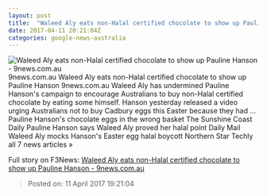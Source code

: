 ```yaml
---
layout: post
title:  "Waleed Aly eats non-Halal certified chocolate to show up Pauline Hanson - 9news.com.au"
date: 2017-04-11 20:21:04Z
categories: google-news-australia
---
```


![Waleed Aly eats non-Halal certified chocolate to show up Pauline Hanson - 9news.com.au](http://9network-vod-progressive.akamaized.net/media2/664969388001/2017/04/664969388001_5394215353001_5394217902001-vs.jpg)
9news.com.au Waleed Aly eats non-Halal certified chocolate to show up Pauline Hanson 9news.com.au Waleed Aly has undermined Pauline Hanson's campaign to encourage Australians to buy non-Halal certified chocolate by eating some himself. Hanson yesterday released a video urging Australians not to buy Cadbury eggs this Easter because they had ... Pauline Hanson's chocolate eggs in the wrong basket The Sunshine Coast Daily Pauline Hanson says Waleed Aly proved her halal point Daily Mail Waleed Aly mocks Hanson's Easter egg halal boycott Northern Star Techly all 7 news articles »


Full story on F3News: [Waleed Aly eats non-Halal certified chocolate to show up Pauline Hanson - 9news.com.au](http://www.f3nws.com/n/VbXhBG)

> Posted on: 11 April 2017 19:21:04
